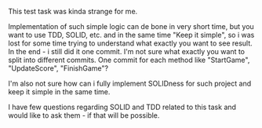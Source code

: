 This test task was kinda strange for me.

Implementation of such simple logic can de bone in very short time, but you want to use TDD, SOLID, etc. and in the same time "Keep it simple", so i was lost for some time trying to understand what exactly you want to see result.
In the end - i still did it one commit. I'm not sure what exactly you want to split into different commits. One commit for each method like "StartGame", "UpdateScore", "FinishGame"?

I'm also not sure how can i fully implement SOLIDness for such project and keep it simple in the same time.

I have few questions regarding SOLID and TDD related to this task and would like to ask them - if that will be possible.